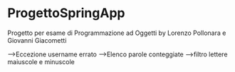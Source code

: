 # ProgettoSpringApp
Progetto per esame di Programmazione ad Oggetti by Lorenzo Pollonara e Giovanni Giacometti


-->Eccezione username errato
-->Elenco parole conteggiate -->filtro lettere maiuscole e minuscole

